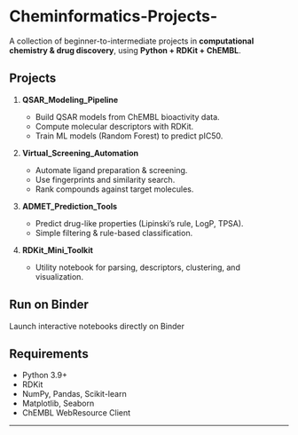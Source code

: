 # Cheminformatics-Projects-

A collection of beginner-to-intermediate projects in **computational chemistry & drug discovery**, using **Python + RDKit + ChEMBL**.

## Projects

1. **QSAR\_Modeling\_Pipeline**

   * Build QSAR models from ChEMBL bioactivity data.
   * Compute molecular descriptors with RDKit.
   * Train ML models (Random Forest) to predict pIC50.

2. **Virtual\_Screening\_Automation**

   * Automate ligand preparation & screening.
   * Use fingerprints and similarity search.
   * Rank compounds against target molecules.

3. **ADMET\_Prediction\_Tools**

   * Predict drug-like properties (Lipinski’s rule, LogP, TPSA).
   * Simple filtering & rule-based classification.

4. **RDKit\_Mini\_Toolkit**

   * Utility notebook for parsing, descriptors, clustering, and visualization.

## Run on Binder

Launch interactive notebooks directly on Binder

## Requirements

* Python 3.9+
* RDKit
* NumPy, Pandas, Scikit-learn
* Matplotlib, Seaborn
* ChEMBL WebResource Client

---
